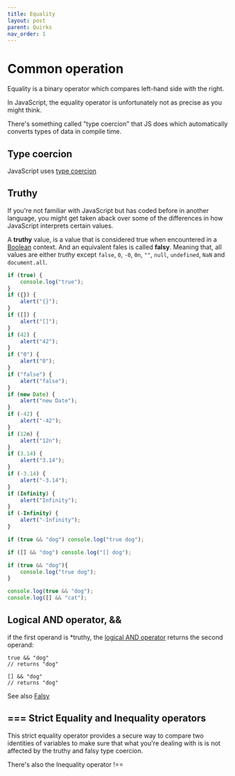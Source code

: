 ```yaml
---
title: Equality
layout: post
parent: Quirks
nav_order: 1
---
```


# Common operation

Equality is a binary operator which compares left-hand side with the right.

In JavaScript, the equality operator is unfortunately not as precise as you might think.

There's something called "type coercion" that JS does which automatically converts types of data in compile time.

## Type coercion

JavaScript uses [type coercion](https://developer.mozilla.org/en-US/docs/Glossary/Type_coercion)

## Truthy

If you're not familiar with JavaScript but has coded before in another language, you might get taken aback over some of the differences in how JavaScript interprets certain values.

A **truthy** value, is a value that is considered true when encountered in a [Boolean](https://developer.mozilla.org/en-US/docs/Glossary/Boolean) context. And an equivalent fales is called **falsy**. Meaning that, all values are either *truthy* except ``false``, ``0``, ``-0``, ``0n``, ``""``, ``null``, ``undefined``, ``NaN`` and ``document.all``.

```js
if (true) {
    console.log("true");
}
if ({}) {
    alert("{}");
}
if ([]) {
    alert("[]");
}
if (42) {
    alert("42");
}
if ("0") {
    alert("0");
}
if ("false") {
    alert("false");
}
if (new Date) {
    alert("new Date");
}
if (-42) {
    alert("-42");
}
if (12n) {
    alert("12n");
}
if (3.14) {
    alert("3.14");
}
if (-3.14) {
    alert("-3.14");
}
if (Infinity) {
    alert("Infinity");
}
if (-Infinity) {
    alert("-Infinity");
}

if (true && "dog") console.log("true dog");

if ([] && "dog") console.log("[] dog");

if (true && "dog"){
    console.log("true dog");
} 

console.log(true && "dog");
console.log([] && "cat");
```

## Logical AND operator, &&

if the first operand is *truthy, the [logical AND operator](https://developer.mozilla.org/en-US/docs/Web/JavaScript/Reference/Operators/Logical_AND) returns the second operand:

```JS
true && "dog"
// returns "dog"

[] && "dog"
// returns "dog"
```
See also [Falsy](https://developer.mozilla.org/en-US/docs/Glossary/Falsy)

## === Strict Equality and Inequality operators

This strict equality operator provides a secure way to compare two identities of variables to make sure that what you're dealing with is is not affected by the truthy and falsy type coercion.

There's also the Inequality operator !==
